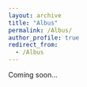 ```yaml
---
layout: archive
title: "Albus"
permalink: /Albus/
author_profile: true
redirect_from:
  - /Albus
---
```

Coming soon...
